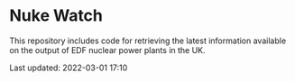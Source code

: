 # Nuke Watch

This repository includes code for retrieving the latest information available on the output of EDF nuclear power plants in the UK.

Last updated: 2022-03-01 17:10